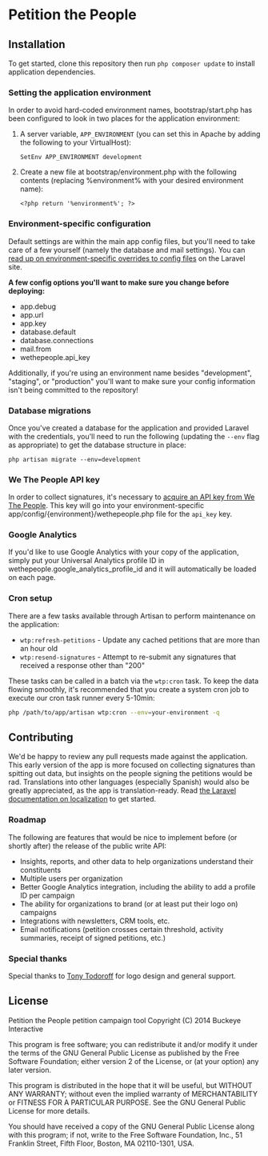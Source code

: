 # Petition the People

## Installation

To get started, clone this repository then run `php composer update` to install application dependencies.

### Setting the application environment

In order to avoid hard-coded environment names, bootstrap/start.php has been configured to look in two places for the application environment:

1. A server variable, `APP_ENVIRONMENT` (you can set this in Apache by adding the following to your VirtualHost):
    ```
    SetEnv APP_ENVIRONMENT development
    ```

2. Create a new file at bootstrap/environment.php with the following contents (replacing %environment% with your desired environment name):
    ```
    <?php return '%environment%'; ?>
    ```

### Environment-specific configuration

Default settings are within the main app config files, but you'll need to take care of a few yourself (namely the database and mail settings). You can [read up on environment-specific overrides to config files](http://laravel.com/docs/configuration) on the Laravel site.

**A few config options you'll want to make sure you change before deploying:**

* app.debug
* app.url
* app.key
* database.default
* database.connections
* mail.from
* wethepeople.api_key

Additionally, if you're using an environment name besides "development", "staging", or "production" you'll want to make sure your config information isn't being committed to the repository!

### Database migrations

Once you've created a database for the application and provided Laravel with the credentials, you'll need to run the following (updating the `--env` flag as appropriate) to get the database structure in place:

```
php artisan migrate --env=development
```

### We The People API key

In order to collect signatures, it's necessary to [acquire an API key from We The People](#). This key will go into your environment-specific app/config/{environment}/wethepeople.php file for the `api_key` key.

### Google Analytics

If you'd like to use Google Analytics with your copy of the application, simply put your Universal Analytics profile ID in wethepeople.google_analytics_profile_id and it will automatically be loaded on each page.

### Cron setup

There are a few tasks available through Artisan to perform maintenance on the application:

* `wtp:refresh-petitions` - Update any cached petitions that are more than an hour old
* `wtp:resend-signatures` - Attempt to re-submit any signatures that received a response other than "200"

These tasks can be called in a batch via the `wtp:cron` task. To keep the data flowing smoothly, it's recommended that you create a system cron job to execute our cron task runner every 5-10min:

```bash
php /path/to/app/artisan wtp:cron --env=your-environment -q
```

## Contributing

We'd be happy to review any pull requests made against the application. This early version of the app is more focused on collecting signatures than spitting out data, but insights on the people signing the petitions would be rad. Translations into other languages (especially Spanish) would also be greatly appreciated, as the app is translation-ready. Read [the Laravel documentation on localization](http://laravel.com/docs/localization) to get started.

### Roadmap

The following are features that would be nice to implement before (or shortly after) the release of the public write API:

* Insights, reports, and other data to help organizations understand their constituents
* Multiple users per organization
* Better Google Analytics integration, including the ability to add a profile ID per campaign
* The ability for organizations to brand (or at least put their logo on) campaigns
* Integrations with newsletters, CRM tools, etc.
* Email notifications (petition crosses certain threshold, activity summaries, receipt of signed petitions, etc.)

### Special thanks

Special thanks to [Tony Todoroff](http://www.georgetodoroff.com/) for logo design and general support.

## License

Petition the People petition campaign tool
Copyright (C) 2014 Buckeye Interactive

This program is free software; you can redistribute it and/or modify it under the terms of the GNU General Public License as published by the Free Software Foundation; either version 2 of the License, or (at your option) any later version.

This program is distributed in the hope that it will be useful, but WITHOUT ANY WARRANTY; without even the implied warranty of MERCHANTABILITY or FITNESS FOR A PARTICULAR PURPOSE. See the GNU General Public License for more details.

You should have received a copy of the GNU General Public License along with this program; if not, write to the Free Software Foundation, Inc., 51 Franklin Street, Fifth Floor, Boston, MA  02110-1301, USA.